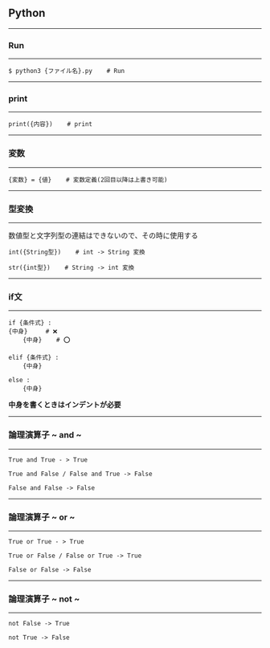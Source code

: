 ## Python


---


### Run

___

```
$ python3 {ファイル名}.py    # Run
```


---

### print

___

```
print({内容})    # print
```

---

### 変数

___

```
{変数} = {値}    # 変数定義(2回目以降は上書き可能)
```

---

### 型変換

___

数値型と文字列型の連結はできないので、その時に使用する

```
int({String型})    # int -> String 変換

str({int型})    # String -> int 変換
```


---


### if文

___

```
if {条件式} :
{中身}     # ❌
    {中身}    # ⭕️
    
elif {条件式} :
    {中身}

else :
    {中身}

```

**中身を書くときはインデントが必要**


---


### 論理演算子 ~ and ~

___

```
True and True - > True

True and False / False and True -> False

False and False -> False
```


---


### 論理演算子 ~ or ~

___

```
True or True - > True

True or False / False or True -> True

False or False -> False
```


---


### 論理演算子 ~ not ~

___

```
not False -> True

not True -> False
```

